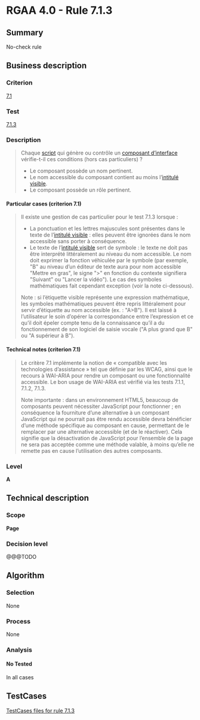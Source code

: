 # RGAA 4.0 - Rule 7.1.3

## Summary
No-check rule


## Business description

### Criterion
[7.1](https://www.numerique.gouv.fr/publications/rgaa-accessibilite/methode/criteres/#crit-7-1)

### Test
[7.1.3](https://www.numerique.gouv.fr/publications/rgaa-accessibilite/methode/criteres/#test-7-1-3)

### Description
> Chaque [script](https://www.numerique.gouv.fr/publications/rgaa-accessibilite/methode/glossaire/#script) qui génère ou contrôle un [composant d’interface](https://www.numerique.gouv.fr/publications/rgaa-accessibilite/methode/glossaire/#composant-d-interface) vérifie-t-il ces conditions (hors cas particuliers) ?
> 
> * Le composant possède un nom pertinent.
> * Le nom accessible du composant contient au moins l’[intitulé visible](https://www.numerique.gouv.fr/publications/rgaa-accessibilite/methode/glossaire/#intitule-visible).
> * Le composant possède un rôle pertinent.

#### Particular cases (criterion 7.1)
> Il existe une gestion de cas particulier pour le test 7.1.3 lorsque :
> 
> * La ponctuation et les lettres majuscules sont présentes dans le texte de l’[intitulé visible](https://www.numerique.gouv.fr/publications/rgaa-accessibilite/methode/glossaire/#intitule-visible) : elles peuvent être ignorées dans le nom accessible sans porter à conséquence.
> * Le texte de l’[intitulé visible](https://www.numerique.gouv.fr/publications/rgaa-accessibilite/methode/glossaire/#intitule-visible) sert de symbole : le texte ne doit pas être interprété littéralement au niveau du nom accessible. Le nom doit exprimer la fonction véhiculée par le symbole (par exemple, "B" au niveau d’un éditeur de texte aura pour nom accessible "Mettre en gras", le signe ">" en fonction du contexte signifiera "Suivant" ou "Lancer la vidéo"). Le cas des symboles mathématiques fait cependant exception (voir la note ci-dessous).
> 
> Note : si l’étiquette visible représente une expression mathématique, les symboles mathématiques peuvent être repris littéralement pour servir d’étiquette au nom accessible (ex. : "A>B"). Il est laissé à l’utilisateur le soin d’opérer la correspondance entre l’expression et ce qu’il doit épeler compte tenu de la connaissance qu’il a du fonctionnement de son logiciel de saisie vocale ("A plus grand que B" ou "A supérieur à B").

#### Technical notes (criterion 7.1)
> Le critère 7.1 implémente la notion de « compatible avec les technologies d’assistance » tel que définie par les WCAG, ainsi que le recours à WAI-ARIA pour rendre un composant ou une fonctionnalité accessible. Le bon usage de WAI-ARIA est vérifié via les tests 7.1.1, 7.1.2, 7.1.3.
> 
> Note importante : dans un environnement HTML5, beaucoup de composants peuvent nécessiter JavaScript pour fonctionner ; en conséquence la fourniture d’une alternative à un composant JavaScript qui ne pourrait pas être rendu accessible devra bénéficier d’une méthode spécifique au composant en cause, permettant de le remplacer par une alternative accessible (et de le réactiver). Cela signifie que la désactivation de JavaScript pour l’ensemble de la page ne sera pas acceptée comme une méthode valable, à moins qu’elle ne remette pas en cause l’utilisation des autres composants.

### Level
**A**


## Technical description

### Scope
**Page**

### Decision level
@@@TODO


## Algorithm

### Selection
None

### Process
None

### Analysis

#### No Tested
In all cases


##  TestCases

[TestCases files for rule 7.1.3](https://gitlab.com/asqatasun/Asqatasun/-/tree/v5/rules/rules-rgaa4.0/src/test/resources/testcases/rgaa40//Rgaa40Rule070103/)



